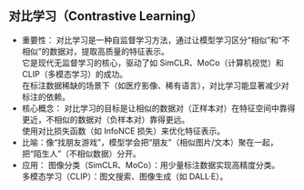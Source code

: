 ## 对比学习（Contrastive Learning）
- 重要性：
对比学习是一种自监督学习方法，通过让模型学习区分“相似”和“不相似”的数据对，提取高质量的特征表示。  
它是现代无监督学习的核心，驱动了如 SimCLR、MoCo（计算机视觉）和 CLIP（多模态学习）的成功。  
在标注数据稀缺的场景下（如医疗影像、稀有语言），对比学习能显著减少对标注的依赖。  
- 核心概念：
对比学习的目标是让相似的数据对（正样本对）在特征空间中靠得更近，不相似的数据对（负样本对）靠得更远。   
使用对比损失函数（如 InfoNCE 损失）来优化特征表示。 
- 比喻：像“找朋友游戏”，模型学会把“朋友”（相似图片/文本）聚在一起，把“陌生人”（不相似数据）分开。  
- 应用：
图像分类（SimCLR、MoCo）：用少量标注数据实现高精度分类。  
多模态学习（CLIP）：图文搜索、图像生成（如 DALL·E）。  
